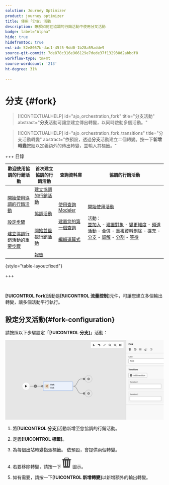 ```yaml
---
solution: Journey Optimizer
product: journey optimizer
title: 使用「分支」活動
description: 瞭解如何在協調的行銷活動中使用分叉活動
badge: label="Alpha"
hide: true
hidefromtoc: true
exl-id: 52e8057b-dac1-45f5-9dd0-1b28a59adde9
source-git-commit: 7de878c316e966129e7dede37f132938d2abbdf8
workflow-type: tm+mt
source-wordcount: '213'
ht-degree: 31%

---
```


# 分支 {#fork}

>[!CONTEXTUALHELP]
>id="ajo_orchestration_fork"
>title="分支活動"
>abstract="**分支**&#x200B;活動可讓您建立傳出轉變，以同時啟動多個活動。"

>[!CONTEXTUALHELP]
>id="ajo_orchestration_fork_transitions"
>title="分支活動轉變"
>abstract="依預設，透過&#x200B;**分支**&#x200B;活動建立二個轉變。按一下&#x200B;**新增轉變**&#x200B;按鈕以定義額外的傳出轉變，並輸入其標籤。"

+++ 目錄

| 歡迎使用協調的行銷活動 | 首次建立協調的行銷活動 | 查詢資料庫 | 協調的行銷活動 |
|---|---|---|---|
| [開始使用協調的行銷活動](../gs-orchestrated-campaigns.md)<br/><br/>[設定步驟](../configuration-steps.md)<br/><br/>[建立協調行銷活動的重要步驟](../gs-campaign-creation.md) | [建立協調的行銷活動](../create-orchestrated-campaign.md)<br/><br/>[協調活動](../orchestrate-activities.md)<br/><br/><br/>[開始並監視行銷活動](../start-monitor-campaigns.md)<br/><br/>[報告](../reporting-campaigns.md) | [使用查詢Modeler](../orchestrated-rule-builder.md)<br/><br/>[建置您的第一個查詢](../build-query.md)<br/><br/>[編輯運算式](../edit-expressions.md) | [開始使用活動](about-activities.md)<br/><br/>活動：<br/>[並加入](and-join.md) - [建置對象](build-audience.md) - [變更維度](change-dimension.md) - [頻道活動](channels.md) - [合併](combine.md) - [重複資料刪除](deduplication.md) - [擴充](enrichment.md) - [分支](fork.md) - [調解](reconciliation.md) - [分割](split.md) - [等待](wait.md) |

{style="table-layout:fixed"}

+++

<br/>

**[!UICONTROL Fork]**&#x200B;活動是&#x200B;**[!UICONTROL 流量控制]**&#x200B;元件，可讓您建立多個輸出轉變，讓多個活動平行執行。

## 設定分叉活動{#fork-configuration}

請按照以下步驟設定「**[!UICONTROL 分支]**」活動：

![](../assets/workflow-fork.png)

1. 將&#x200B;**[!UICONTROL 分支]**&#x200B;活動新增至您協調的行銷活動。

1. 定義&#x200B;**[!UICONTROL 標籤]**。

1. 為每個出站轉變指派標籤。 依預設，會提供兩個轉變。

1. 若要移除轉變，請按一下![](../assets/do-not-localize/Smock_Delete_18_N.svg)圖示。

1. 如有需要，請按一下&#x200B;**[!UICONTROL 新增轉變]**&#x200B;以新增額外的輸出轉變。
